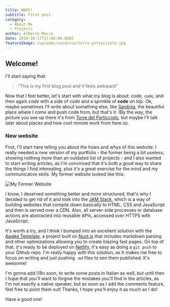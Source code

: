 ```yaml
---
title: W00t!
subtitle: First post.
category:
  - About Me
  - Projects
author: Alberto Masia
date: 2019-10-17T17:00:00.000Z
featureImage: /uploads/sardinia/torre-porticciolo.jpg
---
```

## Welcome!

I'll start saying that: 

> “This is my first blog post and it feels awkward“

Now that I feel better, let's start with what my blog is about: code, `code`, and then again _code_ with a side of *code* and a sprinkle of **code** on top. Ok, maybe sometimes I'll write about something else, like [Sardinia](/categories/sardinia), the beautiful place where I come and push code from, but that's it. (By the way, the picture you see up there it's from [Torre del Porticciolo](https://it.wikipedia.org/wiki/Torre_del_Porticciolo), but maybe I'll talk later about places and how cool remote work from here is).

### New website

First, I'll start here telling you about the hows and whys of this website: I really needed a new version of my portfolio - the former being a bit useless, showing nothing more than an outdated list of projects - and I also wanted to start writing articles, as I'm convinced that it's both a good way to share the things I find interesting, plus it's a great exercise for the mind and my communicative skills. My former website looked like this:

![My Former Website](/uploads/former-website.png)

I know, I deserved something better and more structured, that's why I decided to get rid of it and look into the [JAM Stack](https://jamstack.org/), which is a way of building websites that compile down basically to HTML, CSS and JavaScript and then is served over a CDN. Also, all server-side processes or database actions are abstracted into reusable APIs, accessed over HTTPS with JavaScript. 

It's worth a try, and I think I bumped into an excellent solution with the [Awake Template](https://github.com/danielkellyio/awake-template), a project built on [Nuxt.js](https://www.nuxtjs.org) that includes markdown parsing and other optimizations allowing you to create blazing fast pages. On top of that, it's ready to be deployed on [Netlify](https://www.netlify.com/), it's easy as doing a `git push` to your Github repo.
I'm really happy with this solution, as It makes me free to focus on writing and just pushing `.md` files to see them published. It's awesome!

I'm gonna add i18n soon, to write some posts in Italian as well, but until then I hope that you'll want to forgive the mistakes you'll find in the articles, as I'm not exactly a native speaker, but as soon as I add the comments feature, feel free to point them out! Thanks, I hope you'll enjoy it as much as I do!

Have a good one!
